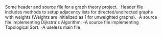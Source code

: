 Some header and source file for a graph theory project.
-Header file includes methods to setup adjacency lists for directed/undirected graphs with weights (Weights are initialized as 1 
 for unweighted graphs).
-A source file implementing Dijkstra's Algorithm.
-A source file implementing Topological Sort.
-A useless main file
